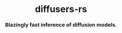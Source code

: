 <a name="top"></a>
<h1 align="center">
  diffusers-rs
</h1>

<h3 align="center">
Blazingly fast inference of diffusion models.
</h3>
